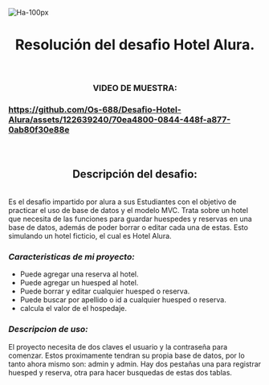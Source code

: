 ![Ha-100px](https://github.com/Os-688/Desafio-Hotel-Alura/assets/122639240/d655e6f1-d51d-49d8-a86b-38ac48342ffd)

<h1 align = "center">Resolución del desafio Hotel Alura. </h1>

<br>
  <h3 align = "center"> VIDEO DE MUESTRA: <h3>

https://github.com/Os-688/Desafio-Hotel-Alura/assets/122639240/70ea4800-0844-448f-a877-0ab80f30e88e


<br>
  
<h2 align = "center"> Descripción del desafio: </h2>
<br>
Es el desafio impartido por alura a sus Estudiantes con el objetivo de practicar el uso de base de datos y el modelo MVC. Trata sobre un hotel que necesita de las funciones para guardar huespedes y reservas en una base de datos, además de poder borrar o editar cada una de estas. Esto simulando un hotel ficticio, el cual es Hotel Alura.
<br>

### _Caracteristicas de mi proyecto:_
* Puede agregar una reserva al hotel.
* Puede agregar un huesped al hotel.
* Puede borrar y editar cualquier huesped o reserva.
* Puede buscar por apellido o id a cualquier huesped o reserva.
* calcula el valor de el hospedaje.

### _Descripcion de uso:_
El proyecto necesita de dos claves el usuario y la contraseña para comenzar. Estos proximamente tendran su propia base de datos, por lo tanto ahora mismo son: admin y admin. Hay dos pestañas una para registrar huesped y reserva, otra para hacer busquedas de estas dos tablas.


